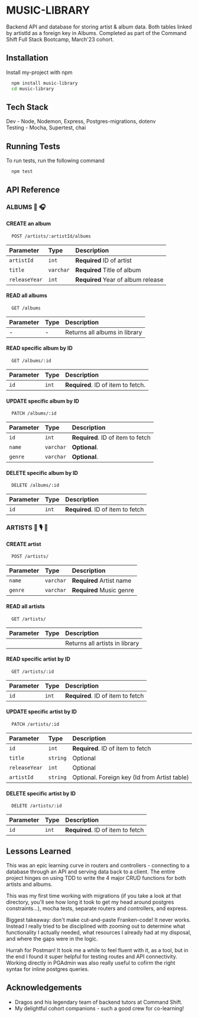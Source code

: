 
# MUSIC-LIBRARY

Backend API and database for storing artist & album data. Both tables linked by artistId as a foreign key in Albums. Completed as part of the Command Shift Full Stack Bootcamp, March'23 cohort.


## Installation

Install my-project with npm

```bash
  npm install music-library
  cd music-library
```
    
## Tech Stack

Dev - Node, Nodemon, Express, Postgres-migrations, dotenv 
\
Testing - Mocha, Supertest, chai


## Running Tests

To run tests, run the following command

```bash
  npm test
```


## API Reference

### ALBUMS 🎵 🎧

#### CREATE an album

```http
  POST /artists/:artistId/albums
```

| Parameter | Type     | Description                |
| :-------- | :------- | :------------------------- |
| `artistId` | `int` | **Required** ID of artist |
| `title` | `varchar` | **Required** Title of album |
| `releaseYear` | `int` | **Required** Year of album release |


#### READ all albums

```http
  GET /albums
```

| Parameter | Type     | Description                |
| :-------- | :------- | :------------------------- |
| - | -| Returns all albums in library|

#### READ specific album by ID

```http
  GET /albums/:id
```

| Parameter | Type     | Description                       |
| :-------- | :------- | :-------------------------------- |
| `id`      | `int` | **Required**. ID of item to fetch. |


#### UPDATE specific album by ID

```http
  PATCH /albums/:id
```

| Parameter | Type     | Description                       |
| :-------- | :------- | :-------------------------------- |
| `id`      | `int` | **Required**. ID of item to fetch |
| `name`      | `varchar` | **Optional**. |
| `genre`      | `varchar` | **Optional**. |

#### DELETE specific album by ID

```http
  DELETE /albums/:id
```

| Parameter | Type     | Description                       |
| :-------- | :------- | :-------------------------------- |
| `id`      | `int` | **Required**. ID of item to fetch |

### ARTISTS 🎸 🎙️ 🥁

#### CREATE artist

```http
  POST /artists/
```

| Parameter | Type     | Description                |
| :-------- | :------- | :------------------------- |
| `name` | `varchar` | **Required** Artist name|
| `genre` | `varchar` | **Required** Music genre |

#### READ all artists


```http
  GET /artists/
```

| Parameter | Type     | Description                       |
| :-------- | :------- | :-------------------------------- |
|     |  | Returns all artists in library |

#### READ specific artist by ID

```http
  GET /artists/:id
```

| Parameter | Type     | Description                       |
| :-------- | :------- | :-------------------------------- |
| `id`      | `int` | **Required**. ID of item to fetch |

#### UPDATE specific artist by ID

```http
  PATCH /artists/:id
```

| Parameter | Type     | Description                       |
| :-------- | :------- | :-------------------------------- |
| `id`      | `int` | **Required**. ID of item to fetch |
| `title`      | `string` | Optional |
| `releaseYear`      | `int` | Optional |
| `artistId`      | `string` | Optional. Foreign key (Id from Artist table)|

#### DELETE specific artist by ID

```http
  DELETE /artists/:id
```

| Parameter | Type     | Description                       |
| :-------- | :------- | :-------------------------------- |
| `id`      | `int` | **Required**. ID of item to fetch |





## Lessons Learned

This was an epic learning curve in routers and controllers - connecting to a database through an API and serving data back to a client. The entire project hinges on using TDD to write the 4 major CRUD functions for both artists and albums.

This was my first time working with migrations (if you take a look at that directory, you'll see how long it took to get my head around postgres constraints...), mocha tests, separate routers and controllers, and express.

Biggest takeaway: don't make cut-and-paste Franken-code! It never works. Instead I really tried to be disciplined with zooming out to determine what functionality I actually needed, what resources I already had at my disposal, and where the gaps were in the logic. 

Hurrah for Postman! It took me a while to feel fluent with it, as a tool, but in the end I found it super helpful for testing routes and API connectivity. Working directly in PGAdmin was also really useful to cofirm the right syntax for inline postgres queries.

## Acknowledgements

 - Dragos and his legendary team of backend tutors at Command Shift. 
 - My delightful cohort companions - such a good crew for co-learning!

 
